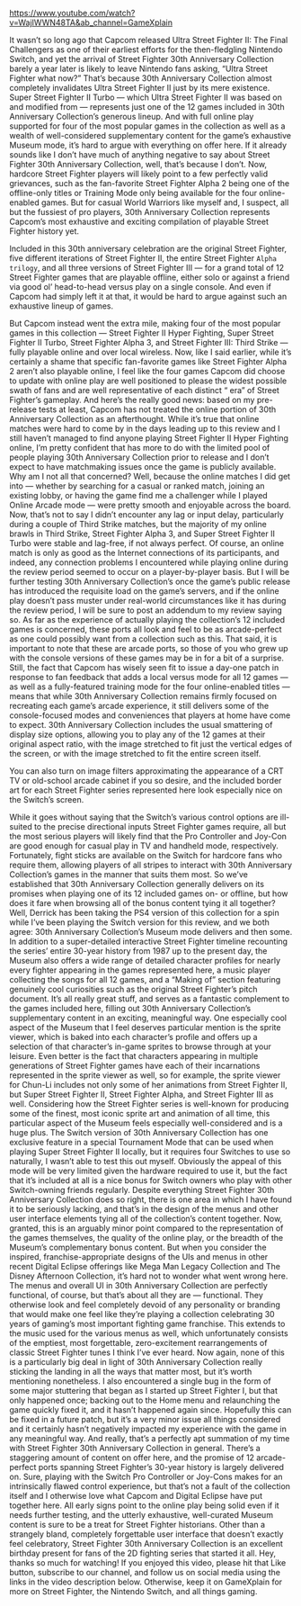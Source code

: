 https://www.youtube.com/watch?v=WajIWWN48TA&ab_channel=GameXplain


It wasn’t so long ago that Capcom released Ultra Street Fighter II: The Final Challengers
as one of their earliest efforts for the then-fledgling Nintendo Switch, and yet the arrival of Street
Fighter 30th Anniversary Collection barely a year later is likely to leave Nintendo fans
asking, “Ultra Street Fighter what now?”
That’s because 30th Anniversary Collection almost completely invalidates Ultra Street
Fighter II just by its mere existence.
Super Street Fighter II Turbo — which Ultra Street Fighter II was based on and modified
from — represents just one of the 12 games included in 30th Anniversary Collection’s
generous lineup.
And with full online play supported for four of the most popular games in the collection
as well as a wealth of well-considered supplementary content for the game’s exhaustive Museum
mode, it’s hard to argue with everything on offer here.
If it already sounds like I don’t have much of anything negative to say about Street Fighter
30th Anniversary Collection, well, that’s because I don’t.
Now, hardcore Street Fighter players will likely point to a few perfectly valid grievances,
such as the fan-favorite Street Fighter Alpha 2 being one of the offline-only titles or
Training Mode only being available for the four online-enabled games.
But for casual World Warriors like myself and, I suspect, all but the fussiest of pro
players, 30th Anniversary Collection represents Capcom’s most exhaustive and exciting compilation
of playable Street Fighter history yet.

Included in this 30th anniversary celebration are the original Street Fighter, five different
iterations of Street Fighter II, the entire Street Fighter `Alpha trilogy`, and all three
versions of Street Fighter III — for a grand total of 12 Street Fighter games that are
playable offline, either solo or against a friend via good ol’ head-to-head versus
play on a single console.
And even if Capcom had simply left it at that, it would be hard to argue against such an
exhaustive lineup of games.

But Capcom instead went the extra mile, making four of the most popular games in this collection
— Street Fighter II Hyper Fighting, Super Street Fighter II Turbo, Street Fighter Alpha
3, and Street Fighter III: Third Strike — fully playable online and over local wireless.
Now, like I said earlier, while it’s certainly a shame that specific fan-favorite games like
Street Fighter Alpha 2 aren’t also playable online, I feel like the four games Capcom
did choose to update with online play are well positioned to please the widest possible
swath of fans and are well representative of each distinct “ era” of Street Fighter’s
gameplay.
And here’s the really good news: based on my pre-release tests at least, Capcom has
not treated the online portion of 30th Anniversary Collection as an afterthought.
While it’s true that online matches were hard to come by in the days leading up to
this review and I still haven’t managed to find anyone playing Street Fighter II Hyper
Fighting online, I’m pretty confident that has more to do with the limited pool of people
playing 30th Anniversary Collection prior to release and I don’t expect to have matchmaking
issues once the game is publicly available.
Why am I not all that concerned?
Well, because the online matches I did get into — whether by searching for a casual
or ranked match, joining an existing lobby, or having the game find me a challenger while
I played Online Arcade mode — were pretty smooth and enjoyable across the board.
Now, that’s not to say I didn’t encounter any lag or input delay, particularly during
a couple of Third Strike matches, but the majority of my online brawls in Third Strike,
Street Fighter Alpha 3, and Super Street Fighter II Turbo were stable and lag-free, if not
always perfect.
Of course, an online match is only as good as the Internet connections of its participants,
and indeed, any connection problems I encountered while playing online during the review period
seemed to occur on a player-by-player basis.
But I will be further testing 30th Anniversary Collection’s once the game’s public release
has introduced the requisite load on the game’s servers, and if the online play doesn’t
pass muster under real-world circumstances like it has during the review period, I will
be sure to post an addendum to my review saying so.
As far as the experience of actually playing the collection’s 12 included games is concerned,
these ports all look and feel to be as arcade-perfect as one could possibly want from a collection
such as this.
That said, it is important to note that these are arcade ports, so those of you who grew
up with the console versions of these games may be in for a bit of a surprise.
Still, the fact that Capcom has wisely seen fit to issue a day-one patch in response to
fan feedback that adds a local versus mode for all 12 games — as well as a fully-featured
training mode for the four online-enabled titles — means that while 30th Anniversary
Collection remains firmly focused on recreating each game’s arcade experience, it still
delivers some of the console-focused modes and conveniences that players at home have
come to expect.
30th Anniversary Collection includes the usual smattering of display size options, allowing
you to play any of the 12 games at their original aspect ratio, with the image stretched to
fit just the vertical edges of the screen, or with the image stretched to fit the entire
screen itself.

You can also turn on image filters approximating the appearance of a CRT TV or old-school arcade
cabinet if you so desire, and the included border art for each Street Fighter series
represented here look especially nice on the Switch’s screen.

While it goes without saying that the Switch’s various control options are ill-suited to
the precise directional inputs Street Fighter games require, all but the most serious players
will likely find that the Pro Controller and Joy-Con are good enough for casual play in
TV and handheld mode, respectively.
Fortunately, fight sticks are available on the Switch for hardcore fans who require them,
allowing players of all stripes to interact with 30th Anniversary Collection’s games
in the manner that suits them most.
So we’ve established that 30th Anniversary Collection generally delivers on its promises
when playing one of its 12 included games on- or offline, but how does it fare when
browsing all of the bonus content tying it all together?
Well, Derrick has been taking the PS4 version of this collection for a spin while I’ve
been playing the Switch version for this review, and we both agree: 30th Anniversary Collection’s
Museum mode delivers and then some.
In addition to a super-detailed interactive Street Fighter timeline recounting the series’
entire 30-year history from 1987 up to the present day, the Museum also offers a wide
range of detailed character profiles for nearly every fighter appearing in the games represented
here, a music player collecting the songs for all 12 games, and a “Making of” section
featuring genuinely cool curiosities such as the original Street Fighter’s pitch document.
It’s all really great stuff, and serves as a fantastic complement to the games included
here, filling out 30th Anniversary Collection’s supplementary content in an exciting, meaningful
way.
One especially cool aspect of the Museum that I feel deserves particular mention is the
sprite viewer, which is baked into each character’s profile and offers up a selection of that
character’s in-game sprites to browse through at your leisure.
Even better is the fact that characters appearing in multiple generations of Street Fighter
games have each of their incarnations represented in the sprite viewer as well, so for example,
the sprite viewer for Chun-Li includes not only some of her animations from Street Fighter
II, but Super Street Fighter II, Street Fighter Alpha, and Street Fighter III as well.
Considering how the Street Fighter series is well-known for producing some of the finest,
most iconic sprite art and animation of all time, this particular aspect of the Museum
feels especially well-considered and is a huge plus.
The Switch version of 30th Anniversary Collection has one exclusive feature in a special Tournament
Mode that can be used when playing Super Street Fighter II locally, but it requires four Switches
to use so naturally, I wasn’t able to test this out myself.
Obviously the appeal of this mode will be very limited given the hardware required to
use it, but the fact that it’s included at all is a nice bonus for Switch owners who
play with other Switch-owning friends regularly.
Despite everything Street Fighter 30th Anniversary Collection does so right, there is one area
in which I have found it to be seriously lacking, and that’s in the design of the menus and
other user interface elements tying all of the collection’s content together.
Now, granted, this is an arguably minor point compared to the representation of the games
themselves, the quality of the online play, or the breadth of the Museum’s complementary
bonus content.
But when you consider the inspired, franchise-appropriate designs of the UIs and menus in other recent
Digital Eclipse offerings like Mega Man Legacy Collection and The Disney Afternoon Collection,
it’s hard not to wonder what went wrong here.
The menus and overall UI in 30th Anniversary Collection are perfectly functional, of course,
but that’s about all they are — functional.
They otherwise look and feel completely devoid of any personality or branding that would
make one feel like they’re playing a collection celebrating 30 years of gaming’s most important
fighting game franchise.
This extends to the music used for the various menus as well, which unfortunately consists
of the emptiest, most forgettable, zero-excitement rearrangements of classic Street Fighter tunes
I think I’ve ever heard.
Now again, none of this is a particularly big deal in light of 30th Anniversary Collection
really sticking the landing in all the ways that matter most, but it’s worth mentioning
nonetheless.
I also encountered a single bug in the form of some major stuttering that began as I started
up Street Fighter I, but that only happened once; backing out to the Home menu and relaunching
the game quickly fixed it, and it hasn’t happened again since.
Hopefully this can be fixed in a future patch, but it’s a very minor issue all things considered
and it certainly hasn’t negatively impacted my experience with the game in any meaningful
way.
And really, that’s a perfectly apt summation of my time with Street Fighter 30th Anniversary
Collection in general.
There’s a staggering amount of content on offer here, and the promise of 12 arcade-perfect
ports spanning Street Fighter’s 30-year history is largely delivered on.
Sure, playing with the Switch Pro Controller or Joy-Cons makes for an intrinsically flawed
control experience, but that’s not a fault of the collection itself and I otherwise love
what Capcom and Digital Eclipse have put together here.
All early signs point to the online play being solid even if it needs further testing, and
the utterly exhaustive, well-curated Museum content is sure to be a treat for Street Fighter
historians.
Other than a strangely bland, completely forgettable user interface that doesn’t exactly feel
celebratory, Street Fighter 30th Anniversary Collection is an excellent birthday present
for fans of the 2D fighting series that started it all.
Hey, thanks so much for watching!
If you enjoyed this video, please hit that Like button, subscribe to our channel, and
follow us on social media using the links in the video description below.
Otherwise, keep it on GameXplain for more on Street Fighter, the Nintendo Switch, and
all things gaming.